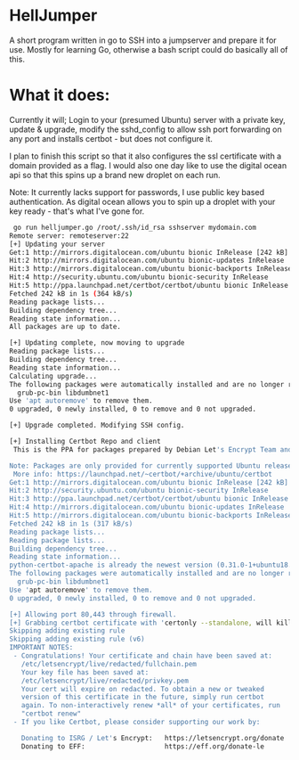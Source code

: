 # HellJumper
A short program written in go to SSH into a jumpserver and prepare it for use. Mostly for learning Go, otherwise a bash script could do basically all of this.

# What it does:
Currently it will; Login to your (presumed Ubuntu) server with a private key, update & upgrade, modify the sshd_config to allow ssh port forwarding on any port and installs certbot - but does not configure it.

I plan to finish this script so that it also configures the ssl certificate with a domain provided as a flag. I would also one day like to use the digital ocean api so that this spins up a brand new droplet on each run.

Note:
It currently lacks support for passwords, I use public key based authentication. As digital ocean allows you to spin up a droplet with your key ready - that's what I've gone for. 

```bash
 go run helljumper.go /root/.ssh/id_rsa sshserver mydomain.com
Remote server: remoteserver:22
[+] Updating your server
Get:1 http://mirrors.digitalocean.com/ubuntu bionic InRelease [242 kB]
Hit:2 http://mirrors.digitalocean.com/ubuntu bionic-updates InRelease
Hit:3 http://mirrors.digitalocean.com/ubuntu bionic-backports InRelease
Hit:4 http://security.ubuntu.com/ubuntu bionic-security InRelease
Hit:5 http://ppa.launchpad.net/certbot/certbot/ubuntu bionic InRelease
Fetched 242 kB in 1s (364 kB/s)
Reading package lists...
Building dependency tree...
Reading state information...
All packages are up to date.

[+] Updating complete, now moving to upgrade
Reading package lists...
Building dependency tree...
Reading state information...
Calculating upgrade...
The following packages were automatically installed and are no longer required:
  grub-pc-bin libdumbnet1
Use 'apt autoremove' to remove them.
0 upgraded, 0 newly installed, 0 to remove and 0 not upgraded.

[+] Upgrade completed. Modifying SSH config.

[+] Installing Certbot Repo and client
 This is the PPA for packages prepared by Debian Let's Encrypt Team and backported for Ubuntu.

Note: Packages are only provided for currently supported Ubuntu releases.
 More info: https://launchpad.net/~certbot/+archive/ubuntu/certbot
Get:1 http://mirrors.digitalocean.com/ubuntu bionic InRelease [242 kB]
Hit:2 http://security.ubuntu.com/ubuntu bionic-security InRelease
Hit:3 http://ppa.launchpad.net/certbot/certbot/ubuntu bionic InRelease
Hit:4 http://mirrors.digitalocean.com/ubuntu bionic-updates InRelease
Hit:5 http://mirrors.digitalocean.com/ubuntu bionic-backports InRelease
Fetched 242 kB in 1s (317 kB/s)
Reading package lists...
Reading package lists...
Building dependency tree...
Reading state information...
python-certbot-apache is already the newest version (0.31.0-1+ubuntu18.04.1+certbot+1).
The following packages were automatically installed and are no longer required:
  grub-pc-bin libdumbnet1
Use 'apt autoremove' to remove them.
0 upgraded, 0 newly installed, 0 to remove and 0 not upgraded.

[+] Allowing port 80,443 through firewall.
[+] Grabbing certbot certificate with 'certonly --standalone, will kill Apache2 instance.'
Skipping adding existing rule
Skipping adding existing rule (v6)
IMPORTANT NOTES:
 - Congratulations! Your certificate and chain have been saved at:
   /etc/letsencrypt/live/redacted/fullchain.pem
   Your key file has been saved at:
   /etc/letsencrypt/live/redacted/privkey.pem
   Your cert will expire on redacted. To obtain a new or tweaked
   version of this certificate in the future, simply run certbot
   again. To non-interactively renew *all* of your certificates, run
   "certbot renew"
 - If you like Certbot, please consider supporting our work by:

   Donating to ISRG / Let's Encrypt:   https://letsencrypt.org/donate
   Donating to EFF:                    https://eff.org/donate-le

```
